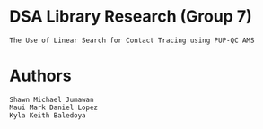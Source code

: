 # DSA Library Research (Group 7)
    The Use of Linear Search for Contact Tracing using PUP-QC AMS

# Authors
    Shawn Michael Jumawan
    Maui Mark Daniel Lopez
    Kyla Keith Baledoya
